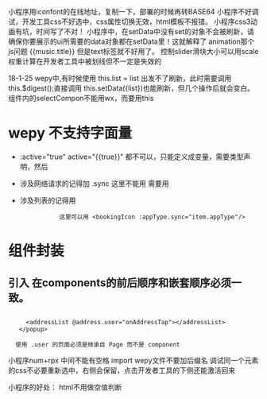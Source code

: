 小程序用iconfont的在线地址，复制一下，部署的时候再转BASE64
小程序不好调试，开发工具css不好选中，css属性切换无效，html模板不报错。
小程序css3动画有坑，时间写了不对！
小程序中，在setData中没有set的对象不会被刷新，请确保你要展示的ui所需要的data对象都在setData里！这就解释了 animation那个js问题
<view class="{{['title',music.isHot&&'hot',music.isNew&&'new']}}">{{music.title}}</view> 但是text标签就不好用了。
控制slider滑块大小可以用scale
权重计算在开发者工具中被划线但不一定是失效的

18-1-25
wepy中,有时候使用 this.list = list 出发不了刷新，此时需要调用 this.$digest();直接调用 this.setData({list})也能刷新，但几个操作后就会变白。
组件内的selectCompon不能用wx，而要用this

# wepy 不支持字面量
- :active="true"  active="{{true}}"  都不可以，只能定义成变量，需要类型声明，然后       <steps :steps="steps"></steps>
- 涉及网络请求的记得加 .sync  这里不能用 <bookingIcon :appType.sync="item.appType"/> 需要用 <bookingIcon :appType.sync="appType"/>
- 涉及列表的记得用 <repeat for="{{grouplist.list}}" item="item">
                      <bookingIcon :appType.sync="item.appType"/>
                 </repeat>

                 这里可以用 <bookingIcon :appType.sync="item.appType"/>

# 组件封装
## 引入  在components的前后顺序和嵌套顺序必须一致。
##  <popup>
         <addressList @address.user="onAddressTap"></addressList>
       </popup>

      使用 .user 的页面必须是继承自 Page 而不是 component


小程序num+rpx 中间不能有空格
import wepy文件不要加后缀名
调试同一个元素的css不必要重新选中，右侧会保留，点击开发者工具的下侧还能激活回来

小程序的好处：  html不用做空值判断
